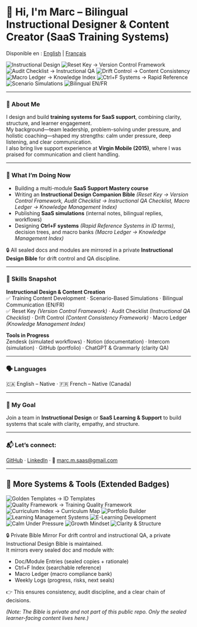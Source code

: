 # 👋 Hi, I'm Marc – Bilingual Instructional Designer & Content Creator (SaaS Training Systems)

Disponible en : [English](README.md) | [Français](README.fr.md)

<!-- ===== TOP BADGES (CLEAN HEADER) ===== -->
![Instructional Design](https://img.shields.io/badge/Instructional%20Design-Blue?style=for-the-badge&logo=bookstack)
![Reset Key → Version Control Framework](https://img.shields.io/badge/Reset%20Key-Version%20Control%20Framework-Orange?style=for-the-badge&logo=git)
![Audit Checklist → Instructional QA](https://img.shields.io/badge/Audit%20Checklist-Instructional%20QA-Red?style=for-the-badge&logo=checkmarx)
![Drift Control → Content Consistency](https://img.shields.io/badge/Drift%20Control-Content%20Consistency-Green?style=for-the-badge&logo=dependabot)
![Macro Ledger → Knowledge Index](https://img.shields.io/badge/Macro%20Ledger-Knowledge%20Index-Gold?style=for-the-badge&logo=googlekeep)
![Ctrl+F Systems → Rapid Reference](https://img.shields.io/badge/Ctrl%2BF%20Systems-Rapid%20Reference-Turquoise?style=for-the-badge&logo=readthedocs)
![Scenario Simulations](https://img.shields.io/badge/Scenario%20Simulations-Purple?style=for-the-badge&logo=playwright)
![Bilingual EN/FR](https://img.shields.io/badge/Bilingual-EN%2FFR-Violet?style=for-the-badge&logo=googletranslate)

---

### 🧭 About Me
I design and build **training systems for SaaS support**, combining clarity, structure, and learner engagement.  
My background—team leadership, problem-solving under pressure, and holistic coaching—shaped my strengths: calm under pressure, deep listening, and clear communication.  
I also bring live support experience at **Virgin Mobile (2015)**, where I was praised for communication and client handling.

---

### 💼 What I’m Doing Now
- Building a multi-module **SaaS Support Mastery course**  
- Writing an **Instructional Design Companion Bible** *(Reset Key → Version Control Framework, Audit Checklist → Instructional QA Checklist, Macro Ledger → Knowledge Management Index)*  
- Publishing **SaaS simulations** (internal notes, bilingual replies, workflows)  
- Designing **Ctrl+F systems** *(Rapid Reference Systems in ID terms)*, decision trees, and macro banks *(Macro Ledger → Knowledge Management Index)*

 🔒 All sealed docs and modules are mirrored in a private **Instructional Design Bible** for drift control and QA discipline.


---

### 🔧 Skills Snapshot
**Instructional Design & Content Creation**  
✅ Training Content Development · Scenario-Based Simulations · Bilingual Communication (EN/FR)  
✅ Reset Key *(Version Control Framework)* · Audit Checklist *(Instructional QA Checklist)* · Drift Control *(Content Consistency Framework)* · Macro Ledger *(Knowledge Management Index)*  

**Tools in Progress**  
Zendesk (simulated workflows) · Notion (documentation) · Intercom (simulation) · GitHub (portfolio) · ChatGPT & Grammarly (clarity QA)  

---

### 🗣 Languages
🇨🇦 English – Native · 🇫🇷 French – Native (Canada)

---

### 🎯 My Goal
Join a team in **Instructional Design** or **SaaS Learning & Support** to build systems that scale with clarity, empathy, and structure.  

---

### 📬 Let’s connect:
[GitHub](https://github.com/Marccloudtech) · [LinkedIn](https://www.linkedin.com/in/marc-maisonneuve-6345b6373/) · 📩 marc.m.saas@gmail.com  

---

## 🔽 More Systems & Tools (Extended Badges)

![Golden Templates → ID Templates](https://img.shields.io/badge/Golden%20Templates-ID%20Templates-FFD700?style=for-the-badge&logo=notion)
![Quality Framework → Training Quality Framework](https://img.shields.io/badge/Quality%20Framework-Training%20Quality%20Framework-Blueviolet?style=for-the-badge&logo=qualcomm)
![Curriculum Index → Curriculum Map](https://img.shields.io/badge/Curriculum%20Index-Curriculum%20Map-Gray?style=for-the-badge&logo=files)
![Portfolio Builder](https://img.shields.io/badge/Portfolio%20Builder-Gray?style=for-the-badge&logo=notion)
![Learning Management Systems](https://img.shields.io/badge/LMS-Blueviolet?style=for-the-badge&logo=moodle)
![E-Learning Development](https://img.shields.io/badge/E--Learning%20Development-Teal?style=for-the-badge&logo=artstation)
![Calm Under Pressure](https://img.shields.io/badge/Calm%20Under%20Pressure-Lightblue?style=for-the-badge&logo=chakraui)
![Growth Mindset](https://img.shields.io/badge/Growth%20Mindset-Orange?style=for-the-badge&logo=treehouse)
![Clarity & Structure](https://img.shields.io/badge/Clarity%20%26%20Structure-Silver?style=for-the-badge&logo=markdown)

🔒 Private Bible Mirror
For drift control and instructional QA, a private Instructional Design Bible is maintained.  
It mirrors every sealed doc and module with:

- Doc/Module Entries (sealed copies + rationale)  
- Ctrl+F Index (searchable reference)  
- Macro Ledger (macro compliance bank)  
- Weekly Logs (progress, risks, next seals)  

👉 This ensures consistency, audit discipline, and a clear chain of decisions.  

*(Note: The Bible is private and not part of this public repo. Only the sealed learner-facing content lives here.)*



